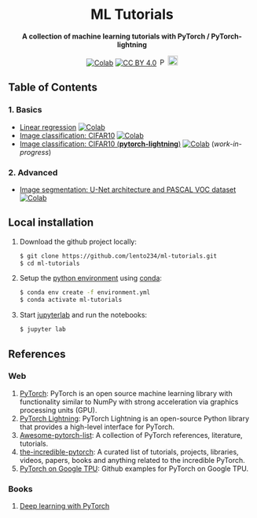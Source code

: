 <div align="center">

# ML Tutorials

**A collection of machine learning tutorials with PyTorch / PyTorch-lightning**

[![Colab](https://colab.research.google.com/assets/colab-badge.svg)](https://colab.research.google.com/github/lento234/ml-tutorials/blob/main/index.ipynb)
[![CC BY 4.0][cc-by-shield]][cc-by]
<img src="https://raw.githubusercontent.com/pytorch/pytorch/master/docs/source/_static/img/pytorch-logo-dark.png" alt="PyTorch" height="15"/>
<img src="https://raw.githubusercontent.com/PyTorchLightning/pytorch-lightning/master/docs/source/_images/logos/lightning_logo-name.png" alt="PyTorch-lightning" height="20"/>

</div>

## Table of Contents

### 1. Basics

- [Linear regression](01-basics/linear_regression.ipynb) [![Colab](https://colab.research.google.com/assets/colab-badge.svg)](https://colab.research.google.com/github/lento234/ml-tutorials/blob/main/01-basics/linear_regression.ipynb)
- [Image classification: CIFAR10](01-basics/CIFAR10.ipynb) [![Colab](https://colab.research.google.com/assets/colab-badge.svg)](https://colab.research.google.com/github/lento234/ml-tutorials/blob/main/01-basics/CIFAR10.ipynb)
- [Image classification: CIFAR10 (**pytorch-lightning**)](01-basics/CIFAR10_pl.ipynb) [![Colab](https://colab.research.google.com/assets/colab-badge.svg)](https://colab.research.google.com/github/lento234/ml-tutorials/blob/main/01-basics/CIFAR10_pl.ipynb) (*work-in-progress*)

### 2. Advanced
- [Image segmentation: U-Net architecture and PASCAL VOC dataset](02-advanced/UNet.ipynb) [![Colab](https://colab.research.google.com/assets/colab-badge.svg)](https://colab.research.google.com/github/lento234/ml-tutorials/blob/main/02-advanced/UNet.ipynb)

## Local installation

1. Download the github project locally:

    ```bash
    $ git clone https://github.com/lento234/ml-tutorials.git
    $ cd ml-tutorials
    ```
    
2. Setup the [python environment](environment.yml) using [conda](https://docs.conda.io/en/latest/miniconda.html):

    ```bash
    $ conda env create -f environment.yml
    $ conda activate ml-tutorials
    ```

3. Start [jupyterlab](https://jupyterlab.readthedocs.io/en/stable/) and run the notebooks:

    ```bash
    $ jupyter lab
    ```

## References

### Web 

1. [PyTorch](https://pytorch.org): PyTorch is an open source machine learning library with functionality similar to NumPy with strong acceleration via graphics processing units (GPU).
2. [PyTorch Lightning](https://www.pytorchlightning.ai): PyTorch Lightning is an open-source Python library that provides a high-level interface for PyTorch.
3. [Awesome-pytorch-list](https://github.com/bharathgs/Awesome-pytorch-list): A collection of PyTorch references, literature, tutorials.
4. [the-incredible-pytorch](https://github.com/ritchieng/the-incredible-pytorch): A curated list of tutorials, projects, libraries, videos, papers, books and anything related to the incredible PyTorch.
5. [PyTorch on Google TPU](https://github.com/pytorch/xla): Github examples for PyTorch on Google TPU.

### Books

1. [Deep learning with PyTorch](https://www.manning.com/books/deep-learning-with-pytorch)

[cc-by]: http://creativecommons.org/licenses/by/4.0/
[cc-by-shield]: https://img.shields.io/badge/License-CC%20BY%204.0-brightgreen.svg
